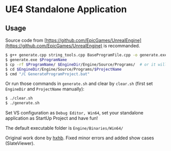 # UE4 Standalone Application

## Usage

Source code from [https://github.com/EpicGames/UnrealEngine](https://github.com/EpicGames/UnrealEngine) is recommanded.

```bash
$ g++ generate.cpp string_tools.cpp BaseProgramFile.cpp -o generate.exe
$ generate.exe $ProgramName
$ cp -rf $ProgramName/ $EngineDir/Engine/Source/Programs/  # or it will throw error
$ cd $EngineDir/Engine/Source/Programs/$ProjectName
$ cmd "/C GenerateProgramProject.bat"
```

Or run those commands in `generate.sh` and clear by `clear.sh` (first set `EngineDir` and `ProjectName` manually):

```bash
$ ./clear.sh
$ ./generate.sh
```

Set VS configuration as `Debug Editor, Win64`, set your standalone application as StartUp Project and have fun!

The default executable folder is `Engine/Binaries/Win64/`

Original work done by [hxhb](https://github.com/hxhb). Fixed minor errors and added show cases (SlateViewer).
